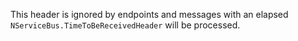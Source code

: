 This header is ignored by endpoints and messages with an elapsed `NServiceBus.TimeToBeReceivedHeader` will be processed.
